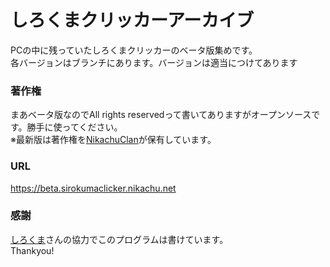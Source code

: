 # しろくまクリッカーアーカイブ
PCの中に残っていたしろくまクリッカーのベータ版集めです。  
各バージョンはブランチにあります。バージョンは適当につけてあります  

### 著作権
まあベータ版なのでAll rights reservedって書いてありますがオープンソースです。勝手に使ってください。  
※最新版は著作権を[NikachuClan](https://nikachuclan.github.io)が保有しています。  

### URL
https://beta.sirokumaclicker.nikachu.net

### 感謝
[しろくま](https://github.com/sirokuma2020)さんの協力でこのプログラムは書けています。  
Thankyou!
